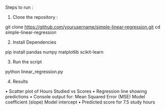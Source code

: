 Steps to run :
1. Clone the repository :
   
git clone  https://github.com/yourusername/simple-linear-regression.git
cd simple-linear-regression

2. Install Dependencies
   
pip install pandas numpy matplotlib scikit-learn

3. Run the script

python linear_regression.py

4. Results

• Scatter plot of Hours Studied vs Scores
• Regression line showing predictions
• Console output for:
       Mean Squared Error (MSE)
       Model coefficient (slope)
       Model intercept
• Predicted score for 7.5 study hours
